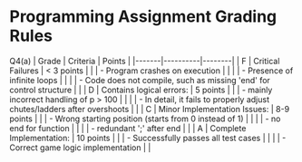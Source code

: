 # Programming Assignment Grading Rules


Q4(a)
| Grade | Criteria | Points |
|-------|----------|--------|
| F | Critical Failures | < 3 points |
|   | - Program crashes on execution |  |
|   | - Presence of infinite loops |  |
|   | - Code does not compile, such as missing 'end' for control structure |  |
| D | Contains logical errors: | 5 points |
|   | - mainly incorrect handling of p > 100 |  |
|   | - In detail, it fails to properly adjust chutes/ladders after overshoots |  |
| C | Minor Implementation Issues: | 8-9 points |
|   | - Wrong starting position (starts from 0 instead of 1) |  |
|   | - no end for function |  |
|   | - redundant ';' after end |  |
| A | Complete Implementation: | 10 points |
|   | - Successfully passes all test cases |  |
|   | - Correct game logic implementation |  |

